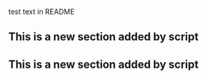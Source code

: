 test text in README


## This is a new section added by script

## This is a new section added by script